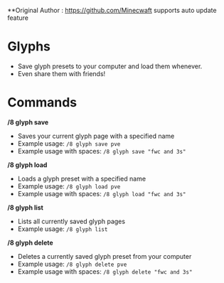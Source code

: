 **Original Author : https://github.com/Minecwaft
supports auto update feature

# Glyphs

* Save glyph presets to your computer and load them whenever.
* Even share them with friends!

# Commands

__/8 glyph save__

* Saves your current glyph page with a specified name
* Example usage: `/8 glyph save pve`
* Example usage with spaces: `/8 glyph save "fwc and 3s"`

__/8 glyph load__

* Loads a glyph preset with a specified name
* Example usage: `/8 glyph load pve`
* Example usage with spaces: `/8 glyph load "fwc and 3s"`

__/8 glyph list__

* Lists all currently saved glyph pages
* Example usage: `/8 glyph list`

__/8 glyph delete__
* Deletes a currently saved glyph preset from your computer
* Example usage: `/8 glyph delete pve`
* Example usage with spaces: `/8 glyph delete "fwc and 3s"`

